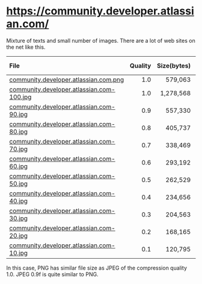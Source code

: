# https://community.developer.atlassian.com/

Mixture of texts and small number of images. There are a lot of web sites on the net like this.

|File|Quality|Size(bytes)|% to PNG|
|:---|------:|----------:|-----:|
| [community.developer.atlassian.com.png](./community.developer.atlassian.com.png) | 1.0 | 579,063 | 100% |
| [community.developer.atlassian.com-100.jpg](./community.developer.atlassian.com-100.jpg) | 1.0 | 1,278,568 | 220% |
| [community.developer.atlassian.com-90.jpg](./community.developer.atlassian.com-90.jpg) | 0.9 | 557,330 | 97% |
| [community.developer.atlassian.com-80.jpg](./community.developer.atlassian.com-80.jpg) | 0.8 | 405,737 | 71% |
| [community.developer.atlassian.com-70.jpg](./community.developer.atlassian.com-70.jpg) | 0.7 | 338,469 | 59% |
| [community.developer.atlassian.com-60.jpg](./community.developer.atlassian.com-60.jpg) | 0.6 | 293,192 | 51% |
| [community.developer.atlassian.com-50.jpg](./community.developer.atlassian.com-50.jpg) | 0.5 | 262,529 | 46% |
| [community.developer.atlassian.com-40.jpg](./community.developer.atlassian.com-40.jpg) | 0.4 | 234,656 | 41% |
| [community.developer.atlassian.com-30.jpg](./community.developer.atlassian.com-30.jpg) | 0.3 | 204,563 | 36% |
| [community.developer.atlassian.com-20.jpg](./community.developer.atlassian.com-20.jpg) | 0.2 | 168,165 | 30% |
| [community.developer.atlassian.com-10.jpg](./community.developer.atlassian.com-10.jpg) | 0.1 | 120,795 | 21% |

In this case, PNG has similar file size as JPEG of the compression quality 1.0. JPEG 0.9f is quite similar to PNG.


